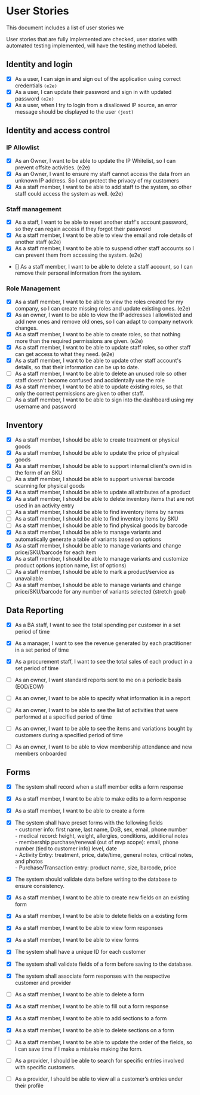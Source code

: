 # User Stories

This document includes a list of user stories we

User stories that are fully implemented are checked, user stories with automated testing implemented, will have the testing method labeled.

## Identity and login

- [x] As a user, I can sign in and sign out of the application using correct credentials `(e2e)`
- [x] As a user, I can update their password and sign in with updated password `(e2e)`
- [x] As a user, when I try to login from a disallowed IP source, an error message should be displayed to the user `(jest)`

## Identity and access control

### IP Allowlist

- [x] As an Owner, I want to be able to update the IP Whitelist, so I can prevent offsite activities. (e2e)
- [x] As an Owner, I want to ensure my staff cannot access the data from an unknown IP address. So I can protect the privacy of my customers
- [x] As a staff member, I want to be able to add staff to the system, so other staff could access the system as well. (e2e)

### Staff management

- [x] As a staff, I want to be able to reset another staff's account password, so they can regain access if they forgot their password
- [x] As a staff member, I want to be able to view the email and role details of another staff (e2e)
- [x] As a staff member, I want to be able to suspend other staff accounts so I can prevent them from accessing the system. (e2e)
- [] As a staff member, I want to be able to delete a staff account, so I can remove their personal information from the system.

### Role Management

- [x] As a staff member, I want to be able to view the roles created for my company, so I can create missing roles and update existing ones. (e2e)
- [x] As an owner, I want to be able to view the IP addresses I allowlisted and add new ones and remove old ones, so I can adapt to company network changes.
- [x] As a staff member, I want to be able to create roles, so that nothing more than the required permissions are given. (e2e)
- [x] As a staff member, I want to be able to update staff roles, so other staff can get access to what they need. (e2e)
- [x] As a staff member, I want to be able to update other staff account's details, so that their information can be up to date.
- [ ] As a staff member, I want to be able to delete an unused role so other staff doesn't become confused and accidentally use the role
- [x] As a staff member, I want to be able to update existing roles, so that only the correct permissions are given to other staff.
- [ ] As a staff member, I want to be able to sign into the dashboard using my username and password

## Inventory

- [x] As a staff member, I should be able to create treatment or physical goods
- [x] As a staff member, I should be able to update the price of physical goods
- [x] As a staff member, I should be able to support internal client's own id in the form of an SKU
- [ ] As a staff member, I should be able to support universal barcode scanning for physical goods
- [x] As a staff member, I should be able to update all attributes of a product
- [x] As a staff member, I should be able to delete inventory items that are not used in an activity entry
- [ ] As a staff member, I should be able to find inventory items by names
- [ ] As a staff member, I should be able to find inventory items by SKU
- [ ] As a staff member, I should be able to find physical goods by barcode
- [x] As a staff member, I should be able to manage variants and automatically generate a table of variants based on options
- [x] As a staff member, I should be able to manage variants and change price/SKU/barcode for each item
- [x] As a staff member, I should be able to manage variants and customize product options (option name, list of options)
- [ ] As a staff member, I should be able to mark a product/service as unavailable
- [ ] As a staff member, I should be able to manage variants and change price/SKU/barcode for any number of variants selected (stretch goal)

## Data Reporting

- [x] As a BA staff, I want to see the total spending per customer in a set period of time
- [x] As a manager, I want to see the revenue generated by each practitioner in a set period of time
- [x] As a procurement staff, I want to see the total sales of each product in a set period of time

- [ ] As an owner, I want standard reports sent to me on a periodic basis (EOD/EOW)
- [ ] As an owner, I want to be able to specify what information is in a report
- [ ] As an owner, I want to be able to see the list of activities that were performed at a specified period of time
- [ ] As an owner, I want to be able to see the items and variations bought by customers during a specified period of time
- [ ] As an owner, I want to be able to view membership attendance and new members onboarded

## Forms

- [x] The system shall record when a staff member edits a form response
- [x] As a staff member, I want to be able to make edits to a form response
- [x] As a staff member, I want to be able to create a form
- [x] The system shall have preset forms with the following fields  
       - customer info: first name, last name, DoB, sex, email, phone number  
       - medical record: height, weight, allergies, conditions, additional notes  
       - membership purchase/renewal (out of mvp scope): email, phone number (tied to customer info) level, date  
       - Activity Entry: treatment, price, date/time, general notes, critical notes, and photos  
       - Purchase/Transaction entry: product name, size, barcode, price

- [x] The system should validate data before writing to the database to ensure consistency.
- [x] As a staff member, I want to be able to create new fields on an existing form
- [x] As a staff member, I want to be able to delete fields on a existing form
- [x] As a staff member, I want to be able to view form responses
- [x] As a staff member, I want to be able to view forms
- [x] The system shall have a unique ID for each customer
- [x] The system shall validate fields of a form before saving to the database.
- [x] The system shall associate form responses with the respective customer and provider
- [ ] As a staff member, I want to be able to delete a form
- [x] As a staff member, I want to be able to fill out a form response
- [x] As a staff member, I want to be able to add sections to a form
- [x] As a staff member, I want to be able to delete sections on a form
- [ ] As a staff member, I want to be able to update the order of the fields, so I can save time if I make a mistake making the form.
- [ ] As a provider, I should be able to search for specific entries involved with specific customers.
- [ ] As a provider, I should be able to view all a customer’s entries under their profile
